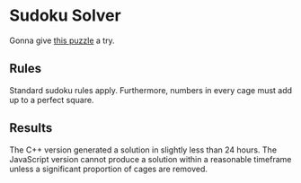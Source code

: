 # Sudoku Solver

Gonna give [this puzzle](https://cracking-the-cryptic.web.app/sudoku/36r8R9FNnN) a try.

## Rules

Standard sudoku rules apply. Furthermore, numbers in every cage must add up to a perfect square.

## Results

The C++ version generated a solution in slightly less than 24 hours. The JavaScript version cannot produce a solution within a reasonable timeframe unless a significant proportion of cages are removed.
